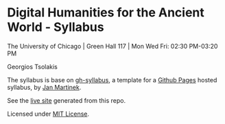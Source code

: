 # Digital Humanities for the Ancient World - Syllabus

The University of Chicago | Green Hall 117 | Mon Wed Fri: 02:30 PM-03:20 PM

Georgios Tsolakis


The syllabus is base on [gh-syllabus](https://github.com/jan-martinek/gh-syllabus), a template for a [Github Pages](https://pages.github.com) hosted syllabus, by [Jan Martinek](https://github.com/jan-martinek/gh-syllabus/tree/gh-pages).

See the [live site](https://tsolakisgeo.github.io/DHAW202/) generated from this repo.

Licensed under [MIT License](./LICENSE).
